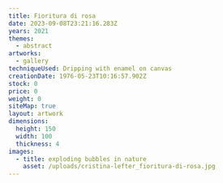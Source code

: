 ```yaml
---
title: Fioritura di rosa
date: 2023-09-08T23:21:16.283Z
years: 2021
themes:
  - abstract
artworks:
  - gallery
techniqueUsed: Dripping with enamel on canvas
creationDate: 1976-05-23T10:16:57.902Z
stock: 0
price: 0
weight: 0
siteMap: true
layout: artwork
dimensions:
  height: 150
  width: 100
  thickness: 4
images:
  - title: exploding bubbles in nature
    asset: /uploads/cristina-lefter_fioritura-di-rosa.jpg
---
```

